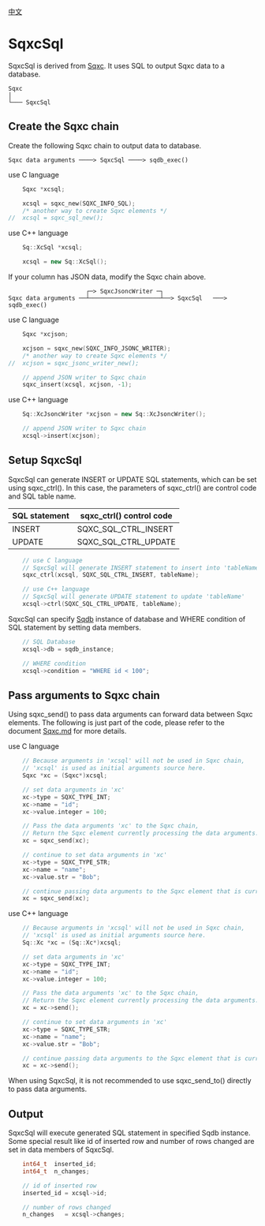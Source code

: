 [中文](SqxcSql.cn.md)

# SqxcSql

SqxcSql is derived from [Sqxc](Sqxc.md). It uses SQL to output Sqxc data to a database.

	Sqxc
	│
	└─── SqxcSql

## Create the Sqxc chain

Create the following Sqxc chain to output data to database.

	Sqxc data arguments ────> SqxcSql ────> sqdb_exec()

use C language

```c
	Sqxc *xcsql;

	xcsql = sqxc_new(SQXC_INFO_SQL);
	/* another way to create Sqxc elements */
//	xcsql = sqxc_sql_new();
```

use C++ language

```c++
	Sq::XcSql *xcsql;

	xcsql = new Sq::XcSql();
```

If your column has JSON data, modify the Sqxc chain above.

	                      ┌─> SqxcJsoncWriter ─┐
	Sqxc data arguments ──┴────────────────────┴──> SqxcSql   ───> sqdb_exec()

use C language

```c
	Sqxc *xcjson;

	xcjson = sqxc_new(SQXC_INFO_JSONC_WRITER);
	/* another way to create Sqxc elements */
//	xcjson = sqxc_jsonc_writer_new();

	// append JSON writer to Sqxc chain
	sqxc_insert(xcsql, xcjson, -1);
```

use C++ language

```c++
	Sq::XcJsoncWriter *xcjson = new Sq::XcJsoncWriter();

	// append JSON writer to Sqxc chain
	xcsql->insert(xcjson);
```

## Setup SqxcSql

SqxcSql can generate INSERT or UPDATE SQL statements, which can be set using sqxc_ctrl().
In this case, the parameters of sqxc_ctrl() are control code and SQL table name.

| SQL statement | sqxc_ctrl() control code  |
| ------------- | ------------------------- |
| INSERT        | SQXC_SQL_CTRL_INSERT      |
| UPDATE        | SQXC_SQL_CTRL_UPDATE      |

```c++
	// use C language
	// SqxcSql will generate INSERT statement to insert into 'tableName'
	sqxc_ctrl(xcsql, SQXC_SQL_CTRL_INSERT, tableName);

	// use C++ language
	// SqxcSql will generate UPDATE statement to update 'tableName'
	xcsql->ctrl(SQXC_SQL_CTRL_UPDATE, tableName);
```

SqxcSql can specify [Sqdb](Sqdb.md) instance of database and WHERE condition of SQL statement by setting data members.

```c
	// SQL Database
	xcsql->db = sqdb_instance;

	// WHERE condition
	xcsql->condition = "WHERE id < 100";
```

## Pass arguments to Sqxc chain

Using sqxc_send() to pass data arguments can forward data between Sqxc elements. The following is just part of the code, please refer to the document [Sqxc.md](Sqxc.md) for more details.  
  
use C language

```c
	// Because arguments in 'xcsql' will not be used in Sqxc chain,
	// 'xcsql' is used as initial arguments source here.
	Sqxc *xc = (Sqxc*)xcsql;

	// set data arguments in 'xc'
	xc->type = SQXC_TYPE_INT;
	xc->name = "id";
	xc->value.integer = 100;

	// Pass the data arguments 'xc' to the Sqxc chain,
	// Return the Sqxc element currently processing the data arguments.
	xc = sqxc_send(xc);

	// continue to set data arguments in 'xc'
	xc->type = SQXC_TYPE_STR;
	xc->name = "name";
	xc->value.str = "Bob";

	// continue passing data arguments to the Sqxc element that is currently processing data arguments.
	xc = sqxc_send(xc);
```

use C++ language

```c++
	// Because arguments in 'xcsql' will not be used in Sqxc chain,
	// 'xcsql' is used as initial arguments source here.
	Sq::Xc *xc = (Sq::Xc*)xcsql;

	// set data arguments in 'xc'
	xc->type = SQXC_TYPE_INT;
	xc->name = "id";
	xc->value.integer = 100;

	// Pass the data arguments 'xc' to the Sqxc chain,
	// Return the Sqxc element currently processing the data arguments.
	xc = xc->send();

	// continue to set data arguments in 'xc'
	xc->type = SQXC_TYPE_STR;
	xc->name = "name";
	xc->value.str = "Bob";

	// continue passing data arguments to the Sqxc element that is currently processing data arguments.
	xc = xc->send();
```

When using SqxcSql, it is not recommended to use sqxc_send_to() directly to pass data arguments.

## Output

SqxcSql will execute generated SQL statement in specified Sqdb instance. Some special result like id of inserted row and number of rows changed are set in data members of SqxcSql.

```c
	int64_t  inserted_id;
	int64_t  n_changes;

	// id of inserted row
	inserted_id = xcsql->id;

	// number of rows changed
	n_changes   = xcsql->changes;
```
